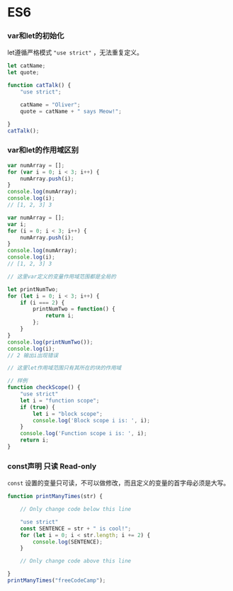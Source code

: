 <!--
 * @Author: kok-s0s
 * @Date: 2021-06-10 08:51:55
 * @LastEditors: kok-s0s
 * @LastEditTime: 2021-06-10 09:15:07
 * @Description: ES6新特性
-->

# ES6

### var和let的初始化

let遵循严格模式 `"use strict"` ，无法重复定义。

```javascript
let catName;
let quote;

function catTalk() {
    "use strict";

    catName = "Oliver";
    quote = catName + " says Meow!";

}
catTalk();
```

### var和let的作用域区别

 

```javascript
var numArray = [];
for (var i = 0; i < 3; i++) {
    numArray.push(i);
}
console.log(numArray);
console.log(i);
// [1, 2, 3] 3

var numArray = [];
var i;
for (i = 0; i < 3; i++) {
    numArray.push(i);
}
console.log(numArray);
console.log(i);
// [1, 2, 3] 3

// 这里var定义的变量作用域范围都是全局的

let printNumTwo;
for (let i = 0; i < 3; i++) {
    if (i === 2) {
        printNumTwo = function() {
            return i;
        };
    }
}
console.log(printNumTwo());
console.log(i);
// 2 输出i出现错误

// 这里let作用域范围只有其所在的块的作用域

// 样例
function checkScope() {
    "use strict"
    let i = "function scope";
    if (true) {
        let i = "block scope";
        console.log('Block scope i is: ', i);
    }
    console.log('Function scope i is: ', i);
    return i;
}
```

### const声明 只读 Read-only

`const` 设置的变量只可读，不可以做修改，而且定义的变量的首字母必须是大写。

```javascript
function printManyTimes(str) {

    // Only change code below this line

    "use strict"
    const SENTENCE = str + " is cool!";
    for (let i = 0; i < str.length; i += 2) {
        console.log(SENTENCE);
    }

    // Only change code above this line

}
printManyTimes("freeCodeCamp");
```
